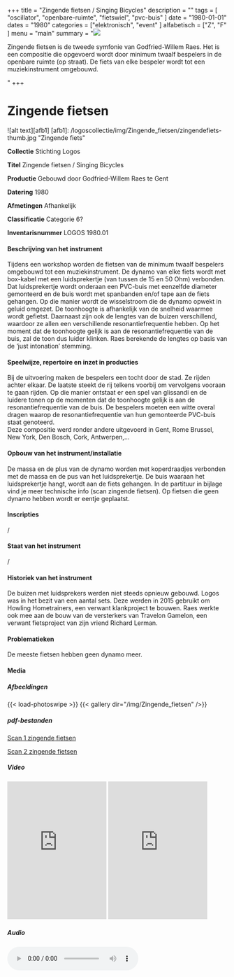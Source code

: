 ﻿+++
title = "Zingende fietsen / Singing Bicycles"
description = ""
tags = [ "oscillator",
"openbare-ruimte",
"fietswiel",
"pvc-buis"
]
date = "1980-01-01"
dates = "1980"
categories = ["elektronisch", "event"
]
alfabetisch = ["Z", "F"
]
menu = "main"
summary = "<a href='/logoscollectie/1980/zingende_fietsen'><img src='/logoscollectie/img/Zingende_fietsen/zingendefiets-thumb.jpg'></a><p>Zingende fietsen is de tweede symfonie van Godfried-Willem Raes. Het is een compositie die opgevoerd wordt door minimum twaalf bespelers in de openbare ruimte (op straat). De fiets van elke bespeler wordt tot een muziekinstrument omgebouwd. </p>"
+++


# Zingende fietsen

![alt text][afb1]
[afb1]: /logoscollectie/img/Zingende_fietsen/zingendefiets-thumb.jpg "Zingende fiets"

**Collectie** 
Stichting Logos

**Titel**
Zingende fietsen / Singing Bicycles

**Productie**
Gebouwd door Godfried-Willem Raes te Gent

**Datering**
1980

**Afmetingen**
Afhankelijk

**Classificatie**
Categorie 6?

**Inventarisnummer**
LOGOS 1980.01

#### Beschrijving van het instrument
Tijdens een workshop worden de fietsen van de minimum twaalf bespelers omgebouwd tot een muziekinstrument. De dynamo van elke fiets wordt met box-kabel met een luidsprekertje (van tussen de 15 en 50 Ohm) verbonden. Dat luidsprekertje wordt onderaan een PVC-buis met eenzelfde diameter gemonteerd en de buis wordt met spanbanden en/of tape aan de fiets gehangen. Op die manier wordt de wisselstroom die de dynamo opwekt in geluid omgezet. De toonhoogte is afhankelijk van de snelheid waarmee wordt gefietst. Daarnaast zijn ook de lengtes van de buizen verschillend, waardoor ze allen een verschillende resonantiefrequentie hebben. Op het moment dat de toonhoogte gelijk is aan de resonantiefrequentie van de buis, zal de toon dus luider klinken. Raes berekende de lengtes op basis van de ‘just intonation’ stemming.

#### Speelwijze, repertoire en inzet in producties
Bij de uitvoering maken de bespelers een tocht door de stad. Ze rijden achter elkaar. De laatste steekt de rij telkens voorbij om vervolgens vooraan te gaan rijden. Op die manier ontstaat er een spel van glissandi en de luidere tonen op de momenten dat de toonhoogte gelijk is aan de resonantiefrequentie van de buis.
De bespelers moeten een witte overal dragen waarop de resonantiefrequentie van hun gemonteerde PVC-buis staat genoteerd.  
Deze compositie werd ronder andere uitgevoerd in Gent, Rome Brussel, New York, Den Bosch, Cork, Antwerpen,…  


#### Opbouw van het instrument/installatie
De massa en de plus van de dynamo worden met koperdraadjes verbonden met de massa en de pus van het luidsprekertje. De buis waaraan het luidsprekertje hangt, wordt aan de fiets gehangen. In de partituur in bijlage vind je meer technische info (scan zingende fietsen). Op fietsen die geen dynamo hebben wordt er eentje geplaatst.

#### Inscripties
/

#### Staat van het instrument
/

#### Historiek van het instrument
De buizen met luidsprekers werden niet steeds opnieuw gebouwd. Logos was in het bezit van een aantal sets. Deze werden in 2015 gebruikt om Howling Hometrainers, een verwant klankproject te bouwen. 
Raes werkte ook mee aan de bouw van de versterkers van Travelon Gamelon, een verwant fietsproject van zijn vriend Richard Lerman.


#### Problematieken
De meeste fietsen hebben geen dynamo meer.

#### Media
##### Afbeeldingen
{{< load-photoswipe >}}
{{< gallery dir="/img/Zingende_fietsen" />}}

##### pdf-bestanden
[Scan 1 zingende fietsen](/logoscollectie/pdf/Zingende_fietsen/Scan%201%20zingende%20fietsen.pdf)

[Scan 2 zingende fietsen](/logoscollectie/pdf/Zingende_fietsen/Scan%202%20zingende%20fietsen.pdf)

##### Video
<iframe width="45%" height="315" src="https://www.youtube.com/embed/S3DbLlEclGo" frameborder="0" allow="accelerometer; autoplay; encrypted-media; gyroscope; picture-in-picture" allowfullscreen></iframe>

<iframe width="45%" height="315" src="https://www.youtube.com/embed/7OXVDMDRV2s" frameborder="0" allow="accelerometer; autoplay; encrypted-media; gyroscope; picture-in-picture" allowfullscreen></iframe>

##### Audio
<audio controls>
<source src="/logoscollectie/audio/Zingende_fietsen/zingende_fietsen3.wav" type="audio/wav">
<source src="/logoscollectie/audio/Zingende_fietsen/zingende_fietsen3.wav" type="audio/x-wav">
  <a href="/logoscollectie/audio/Zingende_fietsen/zingende_fietsen3.wav">download</a>
</audio>


